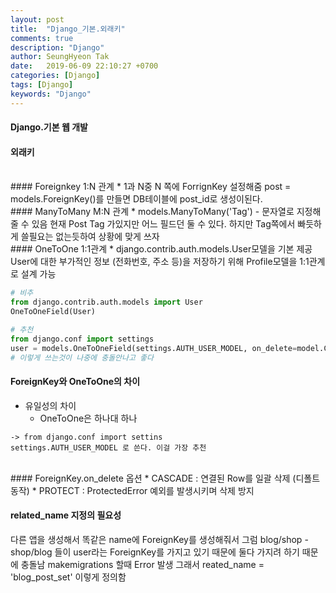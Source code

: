```yaml
---
layout: post
title:  "Django_기본.외래키"
comments: true
description: "Django"
author: SeungHyeon Tak
date:   2019-06-09 22:10:27 +0700
categories: [Django]
tags: [Django]
keywords: "Django"
---
```

#### Django.기본 웹 개발

#### 외래키
<br>
#### Foreignkey 1:N 관계
  * 1과 N중 N 쪽에 ForrignKey 설정해줌
post = models.ForeignKey()를 만들면 DB테이블에
post_id로 생성이된다.
<br>
#### ManyToMany M:N 관계
  * models.ManyToMany('Tag') - 문자열로 지정해줄 수 있음
현재 Post Tag 가있지만 어느 필드던 둘 수 있다.
하지만 Tag쪽에서 빠듯하게 쓸필요는 없는듯하여 상황에 맞게 쓰자
<br>
#### OneToOne 1:1관계
  * django.contrib.auth.models.User모델을 기본 제공
User에 대한 부가적인 정보 (전화번호, 주소 등)을 저장하기 위해 Profile모델을 1:1관계로 설계 가능

```python
# 비추
from django.contrib.auth.models import User
OneToOneField(User)

# 추천
from django.conf import settings
user = models.OneToOneField(settings.AUTH_USER_MODEL, on_delete=model.CASCADE)
# 이렇게 쓰는것이 나중에 충돌안나고 좋다
```

#### ForeignKey와 OneToOne의 차이
* 유일성의 차이
  * OneToOne은 하나대 하나

```
-> from django.conf import settins
settings.AUTH_USER_MODEL 로 쓴다. 이걸 가장 추천
```

<br>
#### ForeignKey.on_delete 옵션
* CASCADE : 연결된 Row를 일괄 삭제 (디폴트 동작)
* PROTECT : ProtectedError 예외를 발생시키며 삭제 방지

#### related_name 지정의 필요성
다른 앱을 생성해서 똑같은 name에 ForeignKey를 생성해줘서 그럼
blog/shop - shop/blog 들이 user라는 ForeignKey를 가지고 있기 때문에
둘다 가지려 하기 때문에 충돌남 makemigrations 할때 Error 발생
그래서 reated_name = 'blog_post_set' 이렇게 정의함
